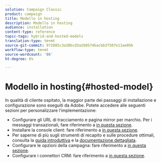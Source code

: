 ```yaml
---
solution: Campaign Classic
product: campaign
title: Modello in hosting
description: Modello in hosting
audience: installation
content-type: reference
topic-tags: hybrid-and-hosted-models
translation-type: tm+mt
source-git-commit: 972885c3a38bcd3a260574bacbb3f507e11ae05b
workflow-type: tm+mt
source-wordcount: '86'
ht-degree: 6%

---
```



# Modello in hosting{#hosted-model}

In qualità di cliente ospitato, la maggior parte dei passaggi di installazione e configurazione sono eseguiti da  Adobe. Potete accedere alle seguenti sezioni per personalizzare l’implementazione:

* Configurare gli URL di tracciamento e pagina mirror per marchio. Per i messaggi transazionali, fare riferimento a [in questa sezione](../../message-center/using/configuring-multibranding.md).
* Installare la console client: fare riferimento a [in questa sezione](../../installation/using/installing-the-client-console.md).
* Per saperne di più sugli strumenti di recapito e sulle procedure ottimali, consulta la [guida introduttiva](../../delivery/using/deliverability-key-points.md) e la [documentazione dettagliata](../../delivery/using/about-deliverability.md).
* Configurare le opzioni della campagna: fare riferimento a [in questa sezione](../../installation/using/configuring-campaign-options.md).
* Configurare i connettori CRM: fare riferimento a [in questa sezione](../../platform/using/crm-connectors.md).

